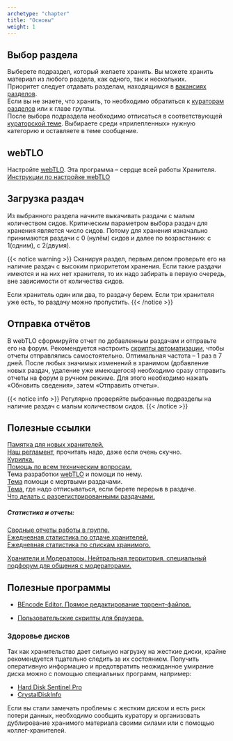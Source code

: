 ```yaml
---
archetype: "chapter"
title: "Основы"
weight: 1
---
```


## Выбор раздела

Выберете подраздел, который желаете хранить. Вы можете хранить материал из любого раздела, как одного, так и нескольких.  
Приоритет следует отдавать разделам, находящимся в [вакансиях разделов].  
Если вы не знаете, что хранить, то необходимо обратиться к [кураторам разделов] или к главе группы.  
После выбора подраздела необходимо отписаться в соответствующей [кураторской теме].
Выбираете среди «прилепленных» нужную категорию и оставляете в теме сообщение.

## webTLO

Настройте [webTLO]. Эта программа – сердце всей работы Хранителя.  
[Инструкции по настройке webTLO]

## Загрузка раздач

Из выбранного раздела начните выкачивать раздачи с малым количеством сидов.
Критическим параметром выбора раздач для хранения является число сидов.
Потому для хранения изначально принимаются раздачи с 0 (нулём) сидов и далее по возрастанию: с 1(одним), с 2(двумя).

{{< notice warning >}}
Сканируя раздел, первым делом проверьте его на наличие раздач с высоким приоритетом хранения.
Если такие раздачи имеются и на них нет хранителя, то их надо забирать в первую очередь, вне зависимости от количества сидов.

Если хранитель один или два, то раздачу берем. Если три хранителя уже есть, то раздачу можно пропустить.
{{< /notice >}}

## Отправка отчётов

В webTLO сформируйте отчет по добавленным раздачам и отправьте его на форум.
Рекомендуется настроить [скрипты автоматизации], чтобы отчеты отправлялись самостоятельно. Оптимальная частота – 1 раз в 7 дней.
После любых значимых изменений в хранимом (добавление новых раздач, удаление уже имеющегося) необходимо сразу отправить отчеты на форум в ручном режиме.
Для этого необходимо нажать «Обновить сведения», затем «Отправить отчеты».

{{< notice info >}}
Регулярно проверяйте выбранные подразделы на наличие раздач с малым количеством сидов.
{{< /notice >}}

## Полезные ссылки
[Памятка для новых хранителей.](https://rutracker.org/forum/viewtopic.php?t=6031259)  
[Наш регламент](https://rutracker.org/forum/viewtopic.php?t=3352749), прочитать надо, даже если очень скучно.  
[Курилка.](https://rutracker.org/forum/viewtopic.php?t=5998609)  
[Помощь по всем техническим вопросам.](https://rutracker.org/forum/viewtopic.php?t=6278196)  
Тема разработки [webTLO] и помощи по нему.  
[Тема](https://rutracker.org/forum/viewtopic.php?t=4816957) помощи с мертвыми раздачами.  
[Тема](https://rutracker.org/forum/viewtopic.php?t=3130748), где надо отписываться, если берете перерыв в раздаче.  
[Что делать с разрегистрированными раздачами.](docs.google.com/document/d/1BvBZbAJN6-ZOvCbLO0dr-BOrnR38M2L_75-mcpFR14g)  

##### Статистика и отчеты:
[Сводные отчеты работы в группе.](https://rutracker.org/forum/viewtopic.php?t=4275633)  
[Ежедневная статистика по отдаче хранителей.](https://rutracker.org/forum/viewtopic.php?t=5413252)  
[Ежедневная статистика по спискам хранимого.](https://rutracker.org/forum/viewtopic.php?t=5471390)

[Хранители и Модераторы. Нейтральная территория. специальный подфорум для общения с модераторами.](https://rutracker.org/forum/viewforum.php?f=962)

## Полезные программы

* [BEncode Editor. Прямое редактирование торрент-файлов.](https://rutracker.org/forum/viewtopic.php?t=1844553)

* [Пользовательские скрипты для браузера.](https://rutracker.org/forum/viewtopic.php?t=6309007)

### Здоровье дисков
Так как хранительство дает сильную нагрузку на жесткие диски, крайне рекомендуется тщательно следить за их состоянием.
Получить оперативную информацию и предотвратить неожиданное умирание диска можно с помощью специальных программ,
например:  
* [Hard Disk Sentinel Pro](https://rutracker.org/forum/viewtopic.php?t=5997398)
* [CrystalDiskInfo](https://crystalmark.info/en/download/#CrystalDiskInfo)

Если вы стали замечать проблемы с жестким диском и есть риск потери данных, необходимо сообщить куратору и организовать
дублирование хранимого материала своими силами или с помощью коллег-хранителей.


[кураторской теме]: https://rutracker.org/forum/viewforum.php?f=1584

[вакансиях разделов]: https://rutracker.org/forum/viewtopic.php?p=65842856

[кураторам разделов]: https://rutracker.org/forum/viewtopic.php?t=3153800

[webTLO]: https://rutracker.org/forum/viewtopic.php?t=4546540

[Инструкции по настройке webTLO]: https://webtlo.keepers.tech

[скрипты автоматизации]: https://webtlo.keepers.tech/configuration/automation-scripts


